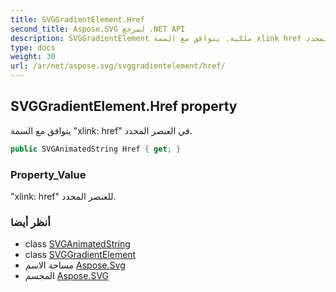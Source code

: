 ```yaml
---
title: SVGGradientElement.Href
second_title: Aspose.SVG لمرجع .NET API
description: SVGGradientElement ملكية. يتوافق مع السمة xlink href في العنصر المحدد.
type: docs
weight: 30
url: /ar/net/aspose.svg/svggradientelement/href/
---
```

## SVGGradientElement.Href property

يتوافق مع السمة "xlink: href" في العنصر المحدد.

```csharp
public SVGAnimatedString Href { get; }
```

### Property_Value

"xlink: href" للعنصر المحدد.

### أنظر أيضا

* class [SVGAnimatedString](../../../aspose.svg.datatypes/svganimatedstring/)
* class [SVGGradientElement](../)
* مساحة الاسم [Aspose.Svg](../../svggradientelement/)
* المجسم [Aspose.SVG](../../../)


